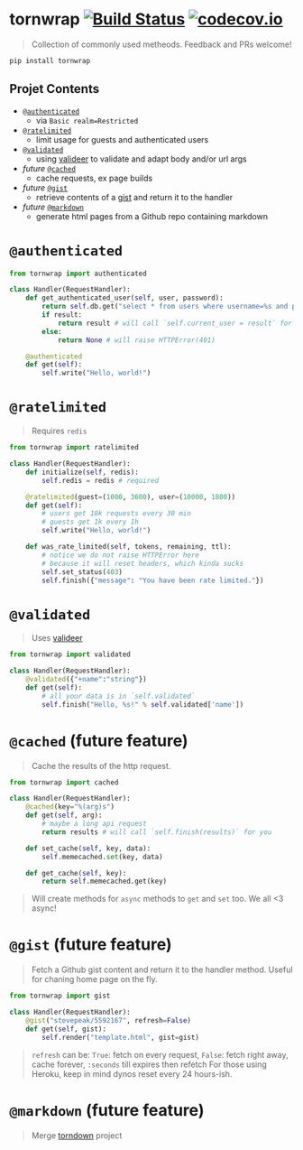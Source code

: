 # tornwrap [![Build Status](https://secure.travis-ci.org/stevepeak/tornwrap.png)](http://travis-ci.org/stevepeak/tornwrap) [![codecov.io](https://codecov.io/github/stevepeak/tornwrap/coverage.png?branch=master)](https://codecov.io/github/stevepeak/tornwrap)

> Collection of commonly used metheods. Feedback and PRs welcome!

```sh
pip install tornwrap
```

## Projet Contents

- [`@authenticated`](#authenticated)
  - via `Basic realm=Restricted`
- [`@ratelimited`](#ratelimited)
  - limit usage for guests and authenticated users
- [`@validated`](#validated)
  - using [valideer](https://github.com/podio/valideer) to validate and adapt body and/or url args
- *future* [`@cached`](#cached)
  - cache requests, ex page builds
- *future* [`@gist`](#gist)
  - retrieve contents of a [gist](https://gist.github.com/) and return it to the handler
- *future* [`@markdown`](#markdown)
  - generate html pages from a Github repo containing markdown



# `@authenticated`

```py
from tornwrap import authenticated

class Handler(RequestHandler):
    def get_authenticated_user(self, user, password):
        return self.db.get("select * from users where username=%s and password=%s limit 1", user, password)
        if result:
            return result # will call `self.current_user = result` for you
        else:
            return None # will raise HTTPError(401)

    @authenticated
    def get(self):
        self.write("Hello, world!")
```

# `@ratelimited`
> Requires `redis`

```py
from tornwrap import ratelimited

class Handler(RequestHandler):
    def initialize(self, redis):
        self.redis = redis # required

    @ratelimited(guest=(1000, 3600), user=(10000, 1800))
    def get(self):
        # users get 10k requests every 30 min
        # guests get 1k every 1h
        self.write("Hello, world!")

    def was_rate_limited(self, tokens, remaining, ttl):
        # notice we do not raise HTTPError here
        # because it will reset headers, which kinda sucks
        self.set_status(403)
        self.finish({"message": "You have been rate limited."})
```

# `@validated`
> Uses [valideer](https://github.com/podio/valideer)

```py
from tornwrap import validated

class Handler(RequestHandler):
    @validated({"+name":"string"})
    def get(self):
        # all your data is in `self.validated`
        self.finish("Hello, %s!" % self.validated['name'])
```

# `@cached` (future feature)
> Cache the results of the http request.

```python
from tornwrap import cached

class Handler(RequestHandler):
    @cached(key="%(arg)s")
    def get(self, arg):
        # maybe a long api request
        return results # will call `self.finish(results)` for you

    def set_cache(self, key, data):
        self.memecached.set(key, data)

    def get_cache(self, key):
        return self.memecached.get(key)

```
> Will create methods for `async` methods to `get` and `set` too. We all <3 async!

# `@gist` (future feature)
> Fetch a Github gist content and return it to the handler method. 
> Useful for chaning home page on the fly.

```python
from tornwrap import gist

class Handler(RequestHandler):
    @gist("stevepeak/5592167", refresh=False)
    def get(self, gist):
        self.render("template.html", gist=gist)
```
> `refresh` can be: `True`: fetch on every request, `False`: fetch right away, cache forever, `:seconds` till expires then refetch
> For those using Heroku, keep in mind dynos reset every 24 hours-ish.

# `@markdown` (future feature)
> Merge [torndown](https://github.com/stevepeak/torndown) project
